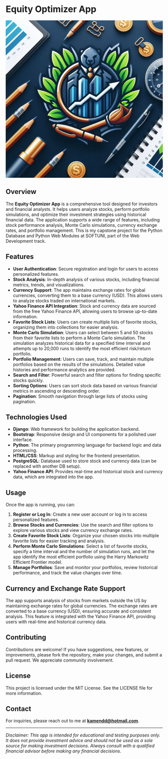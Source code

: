 # Equity Optimizer App

![Logo](static/images/logo.png)

## Overview

The **Equity Optimizer App** is a comprehensive tool designed for investors and financial analysts. It helps users analyze stocks, perform portfolio simulations, and optimize their investment strategies using historical financial data. The application supports a wide range of features, including stock performance analysis, Monte Carlo simulations, currency exchange rates, and portfolio management. This is my capstone project for the Python Database and Python Web Modules at SOFTUNI, part of the Web Development track.

## Features

- **User Authentication**: Secure registration and login for users to access personalized features.
- **Stock Analysis**: In-depth analysis of various stocks, including financial metrics, trends, and visualizations.
- **Currency Support**: The app maintains exchange rates for global currencies, converting them to a base currency (USD). This allows users to analyze stocks traded on international markets.
- **Yahoo Finance API Integration**: Stock and currency data are sourced from the free Yahoo Finance API, allowing users to browse up-to-date information.
- **Favorite Stock Lists**: Users can create multiple lists of favorite stocks, organizing them into collections for easier analysis.
- **Monte Carlo Simulation**: Users can select between 5 and 50 stocks from their favorite lists to perform a Monte Carlo simulation. The simulation analyzes historical data for a specified time interval and attempts up to 20,000 runs to identify the most efficient risk/return portfolio.
- **Portfolio Management**: Users can save, track, and maintain multiple portfolios based on the results of the simulations. Detailed value histories and performance analytics are provided.
- **Search and Filter**: Powerful search and filter options for finding specific stocks quickly.
- **Sorting Options**: Users can sort stock data based on various financial metrics in ascending or descending order.
- **Pagination**: Smooth navigation through large lists of stocks using pagination.

## Technologies Used

- **Django**: Web framework for building the application backend.
- **Bootstrap**: Responsive design and UI components for a polished user interface.
- **Python**: The primary programming language for backend logic and data processing.
- **HTML/CSS**: Markup and styling for the frontend presentation.
- **PostgreSQL**: Database used to store stock and currency data (can be replaced with another DB setup).
- **Yahoo Finance API**: Provides real-time and historical stock and currency data, which are integrated into the app.

## Usage

Once the app is running, you can:

1. **Register or Log In**: Create a new user account or log in to access personalized features.
2. **Browse Stocks and Currencies**: Use the search and filter options to explore various stocks and view currency exchange rates.
3. **Create Favorite Stock Lists**: Organize your chosen stocks into multiple favorite lists for easier tracking and analysis.
4. **Perform Monte Carlo Simulations**: Select a list of favorite stocks, specify a time interval and the number of simulation runs, and let the app identify the most efficient portfolio using the Harry Markowitz Efficient Frontier model.
5. **Manage Portfolios**: Save and monitor your portfolios, review historical performance, and track the value changes over time.

## Currency and Exchange Rate Support

The app supports analysis of stocks from markets outside the US by maintaining exchange rates for global currencies. The exchange rates are converted to a base currency (USD), ensuring accurate and consistent analysis. This feature is integrated with the Yahoo Finance API, providing users with real-time and historical currency data.

## Contributing

Contributions are welcome! If you have suggestions, new features, or improvements, please fork the repository, make your changes, and submit a pull request. We appreciate community involvement.

## License

This project is licensed under the MIT License. See the LICENSE file for more information.

## Contact

For inquiries, please reach out to me at **kamendd@hotmail.com**.

---

<em>Disclaimer: This app is intended for educational and testing purposes only. It does not provide investment advice and should not be used as a sole source for making investment decisions. Always consult with a qualified financial advisor before making any financial decisions.</em>
